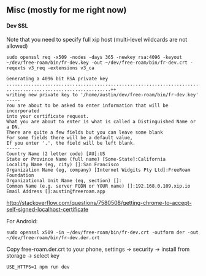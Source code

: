 ## Misc (mostly for me right now)
#### Dev SSL

Note that you need to specify full xip host (multi-level wildcards are not allowed)

```
sudo openssl req -x509 -nodes -days 365 -newkey rsa:4096 -keyout ~/dev/free-roam/bin/fr-dev.key -out ~/dev/free-roam/bin/fr-dev.crt -reqexts v3_req -extensions v3_ca
```
```
Generating a 4096 bit RSA private key
...............................................................................................................................++
......................................++
writing new private key to '/home/austin/dev/free-roam/bin/fr-dev.key'
-----
You are about to be asked to enter information that will be incorporated
into your certificate request.
What you are about to enter is what is called a Distinguished Name or a DN.
There are quite a few fields but you can leave some blank
For some fields there will be a default value,
If you enter '.', the field will be left blank.
-----
Country Name (2 letter code) [AU]:US
State or Province Name (full name) [Some-State]:California
Locality Name (eg, city) []:San Francisco
Organization Name (eg, company) [Internet Widgits Pty Ltd]:FreeRoam Foundation
Organizational Unit Name (eg, section) []:
Common Name (e.g. server FQDN or YOUR name) []:192.168.0.109.xip.io
Email Address []:austin@freeroam.app
```

http://stackoverflow.com/questions/7580508/getting-chrome-to-accept-self-signed-localhost-certificate

For Android:
```
sudo openssl x509 -in ~/dev/free-roam/bin/fr-dev.crt -outform der -out ~/dev/free-roam/bin/fr-dev.der.crt
```

Copy free-roam.der.crt to your phone, settings -> security -> install from storage -> select key

`USE_HTTPS=1 npm run dev`

